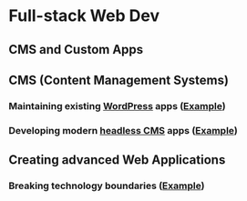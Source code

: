 # Full-stack Web Dev

## CMS and Custom Apps <!-- .element: class="fragment" -->

<!-- NEXT-V -->

## CMS (Content Management Systems)

### Maintaining existing <!-- .element: class="fragment" -->[WordPress](https://wordpress.org/)<!-- .element: target="_blank" --> apps ([Example](https://schoen.studio/)<!-- .element: target="_blank" -->)

### Developing modern <!-- .element: class="fragment" -->[headless CMS](https://strapi.io/)<!-- .element: target="_blank" --> apps ([Example](https://thermohub.net/)<!-- .element: target="_blank" -->)

<!-- NEXT-V -->

## Creating advanced Web Applications

### Breaking technology boundaries <!-- .element: class="fragment" -->([Example](https://cemgems.app/)<!-- .element: target="_blank" -->)
